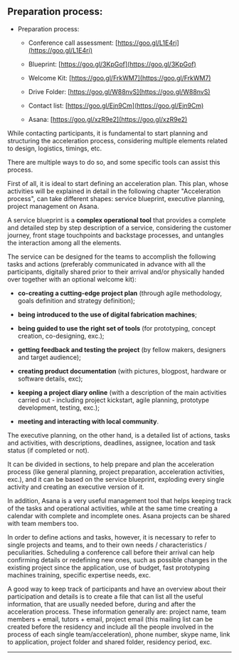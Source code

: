 ## Preparation process:

* Preparation process:

   * Conference call assessment: [https://goo.gl/L1E4ri](https://goo.gl/L1E4ri)

   * Blueprint: [https://goo.gl/3KpGof](https://goo.gl/3KpGof)

   * Welcome Kit: [https://goo.gl/FrkWM7](https://goo.gl/FrkWM7)

   * Drive Folder: [https://goo.gl/W88nvS](https://goo.gl/W88nvS)

   * Contact list: [https://goo.gl/Ejn9Cm](https://goo.gl/Ejn9Cm)

   * Asana: [https://goo.gl/xzR9e2](https://goo.gl/xzR9e2)

<!--
* Preparation process:

  * Conference call assessment: [https://goo.gl/L1E4ri](https://goo.gl/L1E4ri)

  * Blueprint: [https://goo.gl/3KpGof](https://goo.gl/3KpGof)

  * Welcome Kit: [https://goo.gl/FrkWM7](https://goo.gl/FrkWM7)

  * Drive Folder: [https://goo.gl/W88nvS](https://goo.gl/W88nvS)

  * Contact list: [https://goo.gl/Ejn9Cm](https://goo.gl/Ejn9Cm)

  * Asana: [https://goo.gl/xzR9e2](https://goo.gl/xzR9e2) -->

While contacting participants, it is fundamental to start planning and structuring the acceleration process, considering multiple elements related to design, logistics, timings, etc.

There are multiple ways to do so, and some specific tools can assist this process.

First of all, it is ideal to start defining an acceleration plan. This plan, whose activities will be explained in detail in the following chapter "Acceleration process", can take different shapes: service blueprint, executive planning, project management on Asana.

A service blueprint is a **complex operational tool** that provides a complete and detailed step by step description of a service, considering the customer journey, front stage touchpoints and backstage processes, and untangles the interaction among all the elements.

The service can be designed for the teams to accomplish the following tasks and actions (preferably communicated in advance with all the participants, digitally shared prior to their arrival and/or physically handed over together with an optional welcome kit):

* **co-creating a cutting-edge project plan** (through agile methodology, goals definition and strategy definition);

* **being introduced to the use of digital fabrication machines**;

* **being guided to use the right set of tools** (for prototyping, concept creation, co-designing, exc.);

* **getting feedback and testing the project** (by fellow makers, designers and target audience);

* **creating product documentation** (with pictures, blogpost, hardware or software details, exc);

* **keeping a project diary online** (with a description of the main activities carried out - including project kickstart, agile planning, prototype development, testing, exc.);

* **meeting and interacting with local community**.

The executive planning, on the other hand, is a detailed list of actions, tasks and activities, with descriptions, deadlines, assignee, location and task status (if completed or not).

It can be divided in sections, to help prepare and plan the acceleration process (like general planning, project preparation, acceleration activities, exc.), and it can be based on the service blueprint, exploding every single activity and creating an executive version of it.

In addition, Asana is a very useful management tool that helps keeping track of the tasks and operational activities, while at the same time creating a calendar with complete and incomplete ones. Asana projects can be shared with team members too.

In order to define actions and tasks, however, it is necessary to refer to single projects and teams, and to their own needs / characteristics / peculiarities. Scheduling a conference call before their arrival can help confirming details or redefining new ones, such as possible changes in the existing project since the application, use of budget, fast prototyping machines training, specific expertise needs, exc.

A good way to keep track of participants and have an overview about their participation and details is to create a file that can list all the useful information, that are usually needed before, during and after the acceleration process. These information generally are: project name, team members + email, tutors + email, project email (this mailing list can be created before the residency and include all the people involved in the process of each single team/acceleration), phone number, skype name, link to application, project folder and shared folder, residency period, exc.

---
